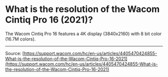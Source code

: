 # What is the resolution of the Wacom Cintiq Pro 16 (2021)?

The Wacom Cintiq Pro 16 features a 4K display (3840x2160) with 8 bit color (16.7M colors).

---
Source: [https://support.wacom.com/hc/en-us/articles/4405470424855-What-is-the-resolution-of-the-Wacom-Cintiq-Pro-16-2021](https://support.wacom.com/hc/en-us/articles/4405470424855-What-is-the-resolution-of-the-Wacom-Cintiq-Pro-16-2021)
